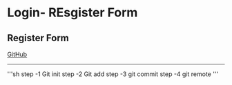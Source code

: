 # Login- REsgister Form

## Register Form

[GitHub](https://github.com/niranozenn/Login-Register-Form)

---

'''sh
step -1 Git init
step -2 Git add
step -3 git commit
step -4 git remote
'''
